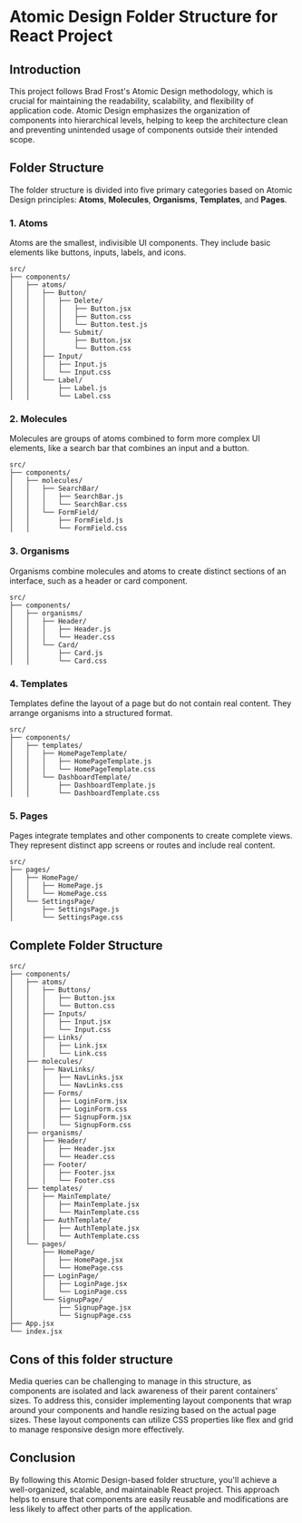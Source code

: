 # Atomic Design Folder Structure for React Project

## Introduction

This project follows Brad Frost's Atomic Design methodology, which is crucial for maintaining the readability, scalability, and flexibility of application code. Atomic Design emphasizes the organization of components into hierarchical levels, helping to keep the architecture clean and preventing unintended usage of components outside their intended scope.

## Folder Structure

The folder structure is divided into five primary categories based on Atomic Design principles: **Atoms**, **Molecules**, **Organisms**, **Templates**, and **Pages**.

### 1. Atoms

Atoms are the smallest, indivisible UI components. They include basic elements like buttons, inputs, labels, and icons.

```
src/
├── components/
│   ├── atoms/
│   │   ├── Button/
│   │   │   ├── Delete/
│   │   │   │   ├── Button.jsx
│   │   │   │   ├── Button.css
│   │   │   │   └── Button.test.js
│   │   │   └── Submit/
│   │   │       ├── Button.jsx
│   │   │       └── Button.css
│   │   ├── Input/
│   │   │   ├── Input.js
│   │   │   └── Input.css
│   │   └── Label/
│   │       ├── Label.js
│   │       └── Label.css
```

### 2. Molecules

Molecules are groups of atoms combined to form more complex UI elements, like a search bar that combines an input and a button.

```
src/
├── components/
│   ├── molecules/
│   │   ├── SearchBar/
│   │   │   ├── SearchBar.js
│   │   │   └── SearchBar.css
│   │   └── FormField/
│   │       ├── FormField.js
│   │       └── FormField.css
```

### 3. Organisms

Organisms combine molecules and atoms to create distinct sections of an interface, such as a header or card component.

```
src/
├── components/
│   ├── organisms/
│   │   ├── Header/
│   │   │   ├── Header.js
│   │   │   └── Header.css
│   │   └── Card/
│   │       ├── Card.js
│   │       └── Card.css
```

### 4. Templates

Templates define the layout of a page but do not contain real content. They arrange organisms into a structured format.

```
src/
├── components/
│   ├── templates/
│   │   ├── HomePageTemplate/
│   │   │   ├── HomePageTemplate.js
│   │   │   └── HomePageTemplate.css
│   │   └── DashboardTemplate/
│   │       ├── DashboardTemplate.js
│   │       └── DashboardTemplate.css
```

### 5. Pages

Pages integrate templates and other components to create complete views. They represent distinct app screens or routes and include real content.

```
src/
├── pages/
│   ├── HomePage/
│   │   ├── HomePage.js
│   │   └── HomePage.css
│   └── SettingsPage/
│       ├── SettingsPage.js
│       └── SettingsPage.css
```

## Complete Folder Structure

```
src/
├── components/
│   ├── atoms/
│   │   ├── Buttons/
│   │   │   ├── Button.jsx
│   │   │   └── Button.css
│   │   ├── Inputs/
│   │   │   ├── Input.jsx
│   │   │   └── Input.css
│   │   ├── Links/
│   │   │   ├── Link.jsx
│   │   │   └── Link.css
│   ├── molecules/
│   │   ├── NavLinks/
│   │   │   ├── NavLinks.jsx
│   │   │   └── NavLinks.css
│   │   ├── Forms/
│   │   │   ├── LoginForm.jsx
│   │   │   ├── LoginForm.css
│   │   │   ├── SignupForm.jsx
│   │   │   └── SignupForm.css
│   ├── organisms/
│   │   ├── Header/
│   │   │   ├── Header.jsx
│   │   │   └── Header.css
│   │   ├── Footer/
│   │   │   ├── Footer.jsx
│   │   │   └── Footer.css
│   ├── templates/
│   │   ├── MainTemplate/
│   │   │   ├── MainTemplate.jsx
│   │   │   └── MainTemplate.css
│   │   ├── AuthTemplate/
│   │   │   ├── AuthTemplate.jsx
│   │   │   └── AuthTemplate.css
│   └── pages/
│       ├── HomePage/
│       │   ├── HomePage.jsx
│       │   └── HomePage.css
│       ├── LoginPage/
│       │   ├── LoginPage.jsx
│       │   └── LoginPage.css
│       └── SignupPage/
│           ├── SignupPage.jsx
│           └── SignupPage.css
├── App.jsx
└── index.jsx

```

## Cons of this folder structure
Media queries can be challenging to manage in this structure, as components are isolated and lack awareness of their parent containers' sizes. To address this, consider implementing layout components that wrap around your components and handle resizing based on the actual page sizes. These layout components can utilize CSS properties like flex and grid to manage responsive design more effectively.

## Conclusion

By following this Atomic Design-based folder structure, you'll achieve a well-organized, scalable, and maintainable React project. This approach helps to ensure that components are easily reusable and modifications are less likely to affect other parts of the application.
